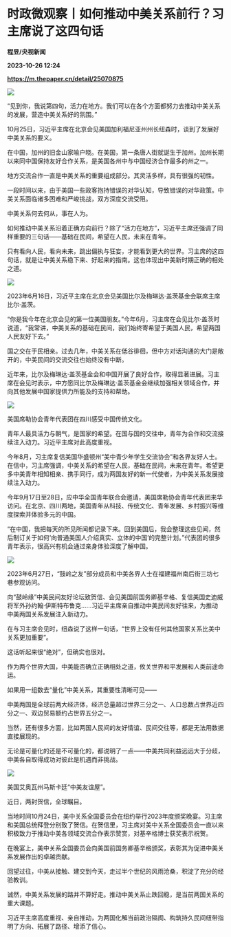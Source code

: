# 时政微观察丨如何推动中美关系前行？习主席说了这四句话
**程昱/央视新闻**

**2023-10-26 12:24**

**https://m.thepaper.cn/detail/25070875**

![](https://imagecloud.thepaper.cn/thepaper/image/275/735/941.jpg)

“见到你，我说第四句，活力在地方。我们可以在各个方面都努力去推动中美关系的发展，营造中美关系好的氛围。”

10月25日，习近平主席在北京会见美国加利福尼亚州州长纽森时，谈到了发展好中美关系的要义。

在中国，加州的旧金山家喻户晓。在美国，第一条唐人街就诞生于加州。加州长期以来同中国保持友好合作关系，是美国各州中与中国经济合作最多的州之一。

地方交流合作一直是中美关系的重要组成部分。其灵活多样，具有很强的韧性。

一段时间以来，由于美国一些政客抱持错误的对华认知，导致错误的对华政策。中美关系面临诸多困难和严峻挑战，双方深度交流受阻。

中美关系何去何从，事在人为。

如何推动中美关系沿着正确方向前行？除了“活力在地方”，习近平主席还强调了同样重要的三句话——基础在民间，希望在人民，未来在青年。

只有看向人民，看向未来，跳出偏执与狂妄，才能看到更大的世界。习主席的这四句话，就是让中美关系稳下来、好起来的指南。这也体现出中美新时期正确的相处之道。

![](https://imagecloud.thepaper.cn/thepaper/image/275/735/942.jpg)

2023年6月16日，习近平主席在北京会见美国比尔及梅琳达·盖茨基金会联席主席比尔·盖茨。

“你是我今年在北京会见的第一位美国朋友。”今年6月，习主席在会见比尔·盖茨时说道，“我常讲，中美关系的基础在民间，我们始终寄希望于美国人民，希望两国人民友好下去。”

国之交在于民相亲。过去几年，中美关系在低谷徘徊，但中方对话沟通的大门是敞开的，中美民间的交流交往也始终没有中断。

近年来，比尔及梅琳达·盖茨基金会和中国开展了良好合作，取得显著进展。习主席在会见时表示，中方愿同比尔及梅琳达·盖茨基金会继续加强相关领域合作，并向其他发展中国家提供力所能及的支持和帮助。

![](https://imagecloud.thepaper.cn/thepaper/image/275/735/943.jpg)

美国席勒协会青年代表团在四川感受中国传统文化。

青年人最具活力与朝气，是国家的希望。在国与国的交往中，青年为合作和交流接续注入动力。习近平主席对此高度重视。

今年8月，习主席复信美国华盛顿州“美中青少年学生交流协会”和各界友好人士。在信中，习主席强调，中美关系的希望在人民，基础在民间，未来在青年。希望更多中美青年相知相亲、携手同行，成为两国友好的新一代使者，为中美关系发展接续注入动力。

今年9月17日至28日，应中华全国青年联合会邀请，美国席勒协会青年代表团来华访问。在北京、四川两地，美国青年从科技、传统文化、青年发展、乡村振兴等维度探索并体验多元的中国。

“在中国，我把每天的所见所闻都记录下来。回到美国后，我会整理这些见闻，然后制订关于如何‘向普通美国人介绍真实、立体的中国’的完整计划。”代表团的很多青年表示，很高兴有机会通过亲身体验深度了解中国。

![](https://imagecloud.thepaper.cn/thepaper/image/275/735/944.jpg)

2023年6月27日，“鼓岭之友”部分成员和中美各界人士在福建福州南后街三坊七巷参观访问。

向“鼓岭缘”中美民间友好论坛致贺信、会见美国前国务卿基辛格、复信美国史迪威将军外孙约翰·伊斯特布鲁克……习近平主席亲自推动中美民间友好往来，为推动中美两国关系发展注入新动力。

在与习主席会见时，纽森说了这样一句话，“世界上没有任何其他国家关系比美中关系更加重要”。

这话听起来很“绝对”，但确实也很对。

作为两个世界大国，中美能否确立正确相处之道，攸关世界和平发展和人类前途命运。

如果用一组数去“量化”中美关系，其重要性清晰可见——

中美两国是全球前两大经济体，经济总量超过世界三分之一、人口总数占世界近四分之一、双边贸易额约占世界五分之一。

当然，还有很多方面，比如两国人民间的友好情谊、民间交往等，都是无法用数据直接展现的。

无论是可量化的还是不可量化的，都说明了一点——中美共同利益远远大于分歧，中美各自取得成功对彼此是机遇而非挑战。

![](https://imagecloud.thepaper.cn/thepaper/image/275/735/945.png)

美国艾奥瓦州马斯卡廷“中美友谊屋”。

近日，两封贺信，全球瞩目。

当地时间10月24日，美中关系全国委员会在纽约举行2023年度颁奖晚宴。习主席和美国总统拜登分别致了贺信。在贺信里，习主席对美中关系全国委员会一直以来积极致力于推动中美各领域交流合作表示赞赏，对基辛格博士获奖表示祝贺。

在晚宴上，美中关系全国委员会向美国前国务卿基辛格颁奖，表彰其为促进中美关系发展作出的卓越贡献。

回望过往，中美从接触、建交到今天，走过半个世纪的风雨沧桑，积淀了充分的经验教训。

诚然，中美关系发展的路并不算好走。推动中美关系止跌回稳，是当前两国关系的重大课题。

习近平主席高度重视、亲自推动，为两国化解当前政治隔阂、构筑持久民间纽带指明了方向、拓展了路径、增添了信心。